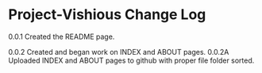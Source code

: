 # Project-Vishious Change Log

0.0.1 Created the README page.

0.0.2 Created and began work on INDEX and ABOUT pages.
0.0.2A Uploaded INDEX and ABOUT pages to github with proper file folder sorted.
